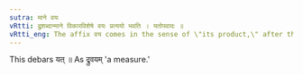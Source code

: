 ```yaml
---
sutra: माने वयः
vRtti: द्रुशब्दान्माने विकारविशेषे वयः प्रत्ययो भवति । यतोपवादः ॥
vRtti_eng: The affix वय comes in the sense of \"its product,\" after the word \"_dru_,\" the word meaning \"a measure.'
---
```

This debars यत् ॥ As द्रुवयम् 'a measure.'
